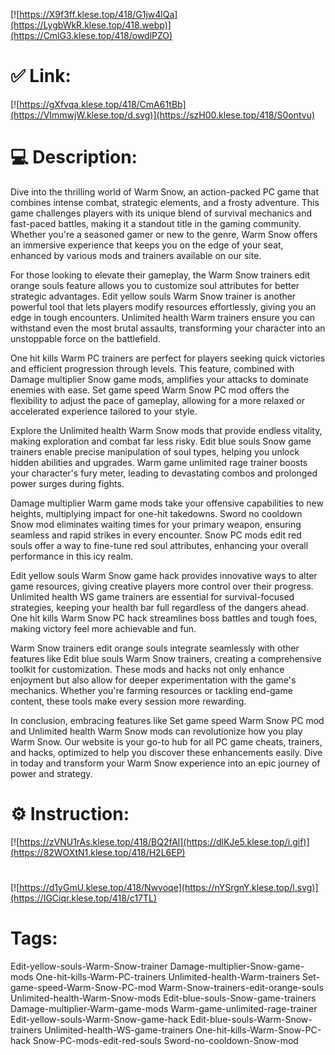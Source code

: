 [![https://X9f3ff.klese.top/418/G1jw4lQa](https://LygbWkR.klese.top/418.webp)](https://CmlG3.klese.top/418/owdlPZO)
# ✅ Link:
[![https://gXfvqa.klese.top/418/CmA61tBb](https://VImmwjW.klese.top/d.svg)](https://szH00.klese.top/418/S0ontvu)
# 💻 Description:
Dive into the thrilling world of Warm Snow, an action-packed PC game that combines intense combat, strategic elements, and a frosty adventure. This game challenges players with its unique blend of survival mechanics and fast-paced battles, making it a standout title in the gaming community. Whether you're a seasoned gamer or new to the genre, Warm Snow offers an immersive experience that keeps you on the edge of your seat, enhanced by various mods and trainers available on our site.



For those looking to elevate their gameplay, the Warm Snow trainers edit orange souls feature allows you to customize soul attributes for better strategic advantages. Edit yellow souls Warm Snow trainer is another powerful tool that lets players modify resources effortlessly, giving you an edge in tough encounters. Unlimited health Warm trainers ensure you can withstand even the most brutal assaults, transforming your character into an unstoppable force on the battlefield.



One hit kills Warm PC trainers are perfect for players seeking quick victories and efficient progression through levels. This feature, combined with Damage multiplier Snow game mods, amplifies your attacks to dominate enemies with ease. Set game speed Warm Snow PC mod offers the flexibility to adjust the pace of gameplay, allowing for a more relaxed or accelerated experience tailored to your style.



Explore the Unlimited health Warm Snow mods that provide endless vitality, making exploration and combat far less risky. Edit blue souls Snow game trainers enable precise manipulation of soul types, helping you unlock hidden abilities and upgrades. Warm game unlimited rage trainer boosts your character's fury meter, leading to devastating combos and prolonged power surges during fights.



Damage multiplier Warm game mods take your offensive capabilities to new heights, multiplying impact for one-hit takedowns. Sword no cooldown Snow mod eliminates waiting times for your primary weapon, ensuring seamless and rapid strikes in every encounter. Snow PC mods edit red souls offer a way to fine-tune red soul attributes, enhancing your overall performance in this icy realm.



Edit yellow souls Warm Snow game hack provides innovative ways to alter game resources, giving creative players more control over their progress. Unlimited health WS game trainers are essential for survival-focused strategies, keeping your health bar full regardless of the dangers ahead. One hit kills Warm Snow PC hack streamlines boss battles and tough foes, making victory feel more achievable and fun.



Warm Snow trainers edit orange souls integrate seamlessly with other features like Edit blue souls Warm Snow trainers, creating a comprehensive toolkit for customization. These mods and hacks not only enhance enjoyment but also allow for deeper experimentation with the game's mechanics. Whether you're farming resources or tackling end-game content, these tools make every session more rewarding.



In conclusion, embracing features like Set game speed Warm Snow PC mod and Unlimited health Warm Snow mods can revolutionize how you play Warm Snow. Our website is your go-to hub for all PC game cheats, trainers, and hacks, optimized to help you discover these enhancements easily. Dive in today and transform your Warm Snow experience into an epic journey of power and strategy.

# ⚙️ Instruction:
[![https://zVNU1rAs.klese.top/418/BQ2fAl](https://dlKJe5.klese.top/i.gif)](https://82WOXtN1.klese.top/418/H2L6EP)
#
[![https://d1yGmU.klese.top/418/Nwvoqe](https://nYSrgnY.klese.top/l.svg)](https://IGCiqr.klese.top/418/c17TL)
# Tags:
Edit-yellow-souls-Warm-Snow-trainer Damage-multiplier-Snow-game-mods One-hit-kills-Warm-PC-trainers Unlimited-health-Warm-trainers Set-game-speed-Warm-Snow-PC-mod Warm-Snow-trainers-edit-orange-souls Unlimited-health-Warm-Snow-mods Edit-blue-souls-Snow-game-trainers Damage-multiplier-Warm-game-mods Warm-game-unlimited-rage-trainer Edit-yellow-souls-Warm-Snow-game-hack Edit-blue-souls-Warm-Snow-trainers Unlimited-health-WS-game-trainers One-hit-kills-Warm-Snow-PC-hack Snow-PC-mods-edit-red-souls Sword-no-cooldown-Snow-mod






